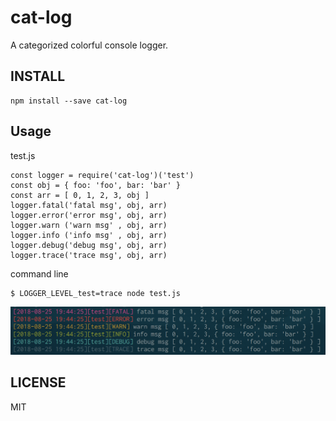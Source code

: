 # cat-log
A categorized colorful console logger.

## INSTALL
```
npm install --save cat-log
```

## Usage
test.js
```
const logger = require('cat-log')('test')
const obj = { foo: 'foo', bar: 'bar' }
const arr = [ 0, 1, 2, 3, obj ]
logger.fatal('fatal msg', obj, arr)
logger.error('error msg', obj, arr)
logger.warn ('warn msg' , obj, arr)
logger.info ('info msg' , obj, arr)
logger.debug('debug msg', obj, arr)
logger.trace('trace msg', obj, arr)
```

command line
```
$ LOGGER_LEVEL_test=trace node test.js
```

![output](https://raw.githubusercontent.com/hirauchi0713/cat-log/readme-images/output.png)

## LICENSE
MIT
